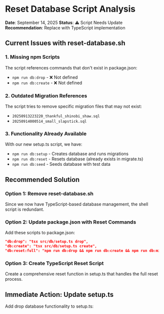 # Reset Database Script Analysis

**Date**: September 14, 2025
**Status**: ⚠️ Script Needs Update
**Recommendation**: Replace with TypeScript implementation

## Current Issues with reset-database.sh

### 1. Missing npm Scripts
The script references commands that don't exist in package.json:
- `npm run db:drop` - ❌ Not defined
- `npm run db:create` - ❌ Not defined

### 2. Outdated Migration References
The script tries to remove specific migration files that may not exist:
- `20250913223220_thankful_shinobi_shaw.sql`
- `20250914000514_small_slapstick.sql`

### 3. Functionality Already Available
With our new setup.ts script, we have:
- `npm run db:setup` - Creates database and runs migrations
- `npm run db:reset` - Resets database (already exists in migrate.ts)
- `npm run db:seed` - Seeds database with test data

## Recommended Solution

### Option 1: Remove reset-database.sh
Since we now have TypeScript-based database management, the shell script is redundant.

### Option 2: Update package.json with Reset Commands
Add these scripts to package.json:

```json
"db:drop": "tsx src/db/setup.ts drop",
"db:create": "tsx src/db/setup.ts create",
"db:reset:full": "npm run db:drop && npm run db:create && npm run db:migrate && npm run db:optimize"
```

### Option 3: Create TypeScript Reset Script
Create a comprehensive reset function in setup.ts that handles the full reset process.

## Immediate Action: Update setup.ts

Add drop database functionality to setup.ts: